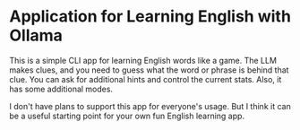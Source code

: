 # Application for Learning English with Ollama

This is a simple CLI app for learning English words like a game. The LLM makes clues, and you need to guess what the word or phrase is behind that clue. You can ask for additional hints and control the current stats. Also, it has some additional modes.

I don't have plans to support this app for everyone's usage. But I think it can be a useful starting point for your own fun English learning app.
